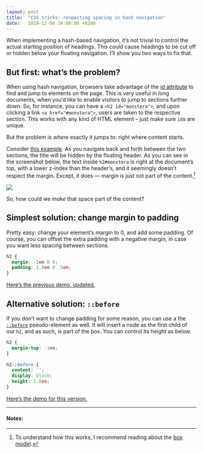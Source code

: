 ```yaml
---
layout: post
title:  "CSS tricks: respecting spacing in hash navigation"
date:   2019-12-08 14:00:00 +0200
---
```


When implementing a hash-based navigation, it’s not trivial to control the actual starting position of headings. This could cause headings to be cut off or hidden below your floating navigation. I’ll show you two ways to fix that.

## But first: what’s the problem?

When using hash navigation, browsers take advantage of the [id attribute](https://developer.mozilla.org/en-US/docs/Web/HTML/Global_attributes/id) to find and jump to elements on the page. This is very useful in long documents, when you’d like to enable visitors to jump to sections further down. So, for instance, you can have a `<h2 id="monstera">`, and upon clicking a link `<a href="#monstera">`, users are taken to the respective section. This works with any kind of HTML element – just make sure `id`s are unique.

But the problem is _where_ exactly it jumps to: right where content starts.

Consider [this example](https://jsfiddle.net/sgwomzv8/2/). As you navigate back and forth between the two sections, the title will be hidden by the floating header. As you can see in the screenshot below, the text inside `h2#monstera` is right at the document’s top, with a lower z-index than the header’s, and it seemingly doesn’t respect the margin. Except, it does — margin is just not part of the content.[^1]

![](https://raw.githubusercontent.com/c0derabbit/eszter.space/post/headings/content/assets/hidden.png)

So, how could we _make_ that space part of the content?

## Simplest solution: change margin to padding

Pretty easy: change your element’s margin to 0, and add some padding. Of course, you can offset the extra padding with a negative margin, in case you want less spacing between sections.

```css
h2 {
  margin: -1em 0 0;
  padding: 1.8em 0 .5em;
}
```

[Here’s the previous demo, updated.](https://jsfiddle.net/sgwomzv8/3/)

## Alternative solution: `::before`

If you don’t want to change padding for some reason, you can use a the [`::before`](https://developer.mozilla.org/en-US/docs/Web/CSS/::before) pseudo-element as well. It will insert a node as the first child of our `h2`, and as such, is part of the box. You can control its height as below.

```css
h2 {
  margin-top: -1em;
}

h2::before {
  content: '';
  display: block;
  height: 1.8em;
}
```

[Here’s the demo for this version.](https://jsfiddle.net/sgwomzv8/5/)

---
#### Notes:

[^1]: To understand how this works, I recommend reading about the [box model](https://developer.mozilla.org/en-US/docs/Learn/CSS/Building_blocks/The_box_model).
